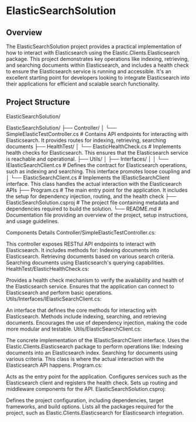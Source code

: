 ﻿# ElasticSearchSolution

## Overview

The ElasticSearchSolution project provides a practical implementation of 
how to interact with Elasticsearch using the Elastic.Clients.Elasticsearch package. 
This project demonstrates key operations like indexing, retrieving, and searching documents 
within Elasticsearch, and includes a health check to ensure the Elasticsearch service is 
running and accessible. 
It's an excellent starting point for developers looking to integrate Elasticsearch into their applications 
for efficient and scalable search functionality.

## Project Structure

ElasticSearchSolution/

ElasticSearchSolution/
├── Controller/
│   └── SimpleElasticTestController.cs        # Contains API endpoints for interacting with Elasticsearch. It provides routes for indexing, retrieving, searching documents
├── HealthTest/
│   └── ElasticHealthCheck.cs                 # Implements health checks for Elasticsearch. This ensures that the Elasticsearch service is reachable and operational.
├── Utils/
│   ├── Interfaces/
│   │   └── IElasticSearchClient.cs           # Defines the contract for Elasticsearch operations, such as indexing and searching. This interface promotes loose coupling and
│   └── ElasticSearchClient.cs                # Implements the IElasticSearchClient interface. This class handles the actual interaction with the Elasticsearch APIs
├── Program.cs                                # The main entry point for the application. It includes the setup for dependency injection, routing, and the health check
├── ElasticSearchSolution.csproj              # The project file containing metadata and dependencies required to build the solution.
└── README.md                                 # Documentation file providing an overview of the project, setup instructions, and usage guidelines.

Components Details
Controller/SimpleElasticTestController.cs:

This controller exposes RESTful API endpoints to interact with Elasticsearch.
It includes methods for:
Indexing documents into Elasticsearch.
Retrieving documents based on various search criteria.
Searching documents using Elasticsearch's querying capabilities.
HealthTest/ElasticHealthCheck.cs:

Provides a health check mechanism to verify the availability and health of the Elasticsearch service.
Ensures that the application can connect to Elasticsearch and perform basic operations.
Utils/Interfaces/IElasticSearchClient.cs:

An interface that defines the core methods for interacting with Elasticsearch.
Methods include indexing, searching, and retrieving documents.
Encourages the use of dependency injection, making the code more modular and testable.
Utils/ElasticSearchClient.cs:

The concrete implementation of the IElasticSearchClient interface.
Uses the Elastic.Clients.Elasticsearch package to perform operations like:
Indexing documents into an Elasticsearch index.
Searching for documents using various criteria.
This class is where the actual interaction with the Elasticsearch API happens.
Program.cs:

Acts as the entry point for the application.
Configures services such as the Elasticsearch client and registers the health check.
Sets up routing and middleware components for the API.
ElasticSearchSolution.csproj:

Defines the project configuration, including dependencies, target frameworks, and build options.
Lists all the packages required for the project, such as Elastic.Clients.Elasticsearch for Elasticsearch integration.